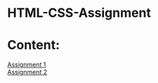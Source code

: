 # HTML-CSS-Assignment
# Content:
<a href="/Assignment 1">Assignment 1</a><br>
<a href="/Assignment 2">Assignment 2</a><br>
